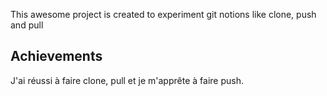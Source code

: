 This awesome project is created to experiment git notions like clone, push and pull




## Achievements
J'ai réussi à faire clone, pull et je m'apprête à faire push.